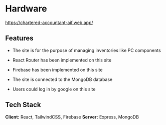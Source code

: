 
# Hardware


https://chartered-accountant-aif.web.app/
## Features

- The site is for the purpose of managing inventories like PC components
- React Router has been implemented on this site
- Firebase has been implemented on this site
- The site is connected to the MongoDB database

- Users could log in by google on this site
## Tech Stack

**Client:** React, TailwindCSS, Firebase
**Server:** Express, MongoDB



